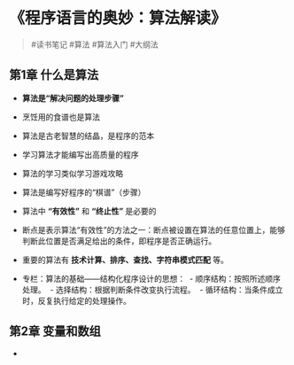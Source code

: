# 《程序语言的奥妙：算法解读》
> #读书笔记 #算法 #算法入门 #大纲法

## 第1章 什么是算法
- **算法是“解决问题的处理步骤”**
- 烹饪用的食谱也是算法

- 算法是古老智慧的结晶，是程序的范本
- 学习算法才能编写出高质量的程序

- 算法的学习类似学习游戏攻略
- 算法是编写好程序的“棋谱”（步骤）

- 算法中 **“有效性”** 和 **“终止性”** 是必要的
- 断点是表示算法“有效性”的方法之一：断点被设置在算法的任意位置上，能够判断此位置是否满足给出的条件，即程序是否正确运行。

- 重要的算法有 **技术计算、排序、查找、字符串模式匹配** 等。

- 专栏：算法的基础——结构化程序设计的思想：
  - 顺序结构：按照所述顺序处理。
  - 选择结构：根据判断条件改变执行流程。
  - 循环结构：当条件成立时，反复执行给定的处理操作。
  
## 第2章 变量和数组
- 
